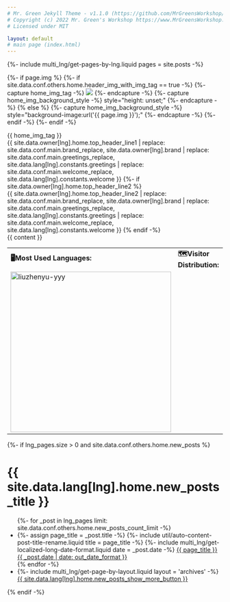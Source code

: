 ```yaml
---
# Mr. Green Jekyll Theme - v1.1.0 (https://github.com/MrGreensWorkshop/MrGreen-JekyllTheme)
# Copyright (c) 2022 Mr. Green's Workshop https://www.MrGreensWorkshop.com
# Licensed under MIT

layout: default
# main page (index.html)
---
```

{%- include multi_lng/get-pages-by-lng.liquid pages = site.posts -%}

{%- if page.img %}
  {%- if site.data.conf.others.home.header_img_with_img_tag == true -%}
    {%- capture home_img_tag -%} <img src="{{ page.img }}" /> {%- endcapture -%}
    {%- capture home_img_background_style -%} style="height: unset;" {%- endcapture -%}
  {% else %}
    {%- capture home_img_background_style -%} style="background-image:url('{{ page.img }}');" {%- endcapture -%}
  {%- endif -%}
{%- endif -%}

<div class="multipurpose-container home-heading-container">
  <div class="home-heading" {{ home_img_background_style }}>
    {{ home_img_tag }}
    <div class="home-heading-message">
      {{ site.data.owner[lng].home.top_header_line1
        | replace: site.data.conf.main.brand_replace, site.data.owner[lng].brand
        | replace: site.data.conf.main.greetings_replace, site.data.lang[lng].constants.greetings
        | replace: site.data.conf.main.welcome_replace, site.data.lang[lng].constants.welcome }}
      {%- if site.data.owner[lng].home.top_header_line2 %}
        <br>
        {{ site.data.owner[lng].home.top_header_line2
          | replace: site.data.conf.main.brand_replace, site.data.owner[lng].brand
          | replace: site.data.conf.main.greetings_replace, site.data.lang[lng].constants.greetings
          | replace: site.data.conf.main.welcome_replace, site.data.lang[lng].constants.welcome }}
      {% endif -%}
    </div>
  </div>
  <div class="home-intro-text markdown-style">
    {{ content }}
    <table>
      <tbody>
        <tr>
          <td><b>🖥️Most Used Languages:</b></td>
          <td><b>🗺️Visitor Distribution:</b></td>
        </tr>
        <tr>
          <td><img src="https://github-readme-stats.vercel.app/api/top-langs?username=liuzhenyu-yyy&show_icons=true&count_private=true&locale=en&layout=compact&langs_count=6&exclude_repo=WithHer" width="375px" alt="liuzhenyu-yyy" /></td>
          <td><script type='text/javascript' id='clustrmaps' src='//cdn.clustrmaps.com/map_v2.js?cl=ffffff&w=300&t=n&d=S1_TLdx6XevZ7WCavXos2bQABjn3r6Wqmkcar--Eu8g&co=89ccfc&cmo=efad4f&cmn=6ef95f&ct=ffffff'></script></td>
        </tr>
      </tbody>
      <colgroup>
        <col>
        <col>
      </colgroup>
    </table>
  </div>
</div>

{%- if lng_pages.size > 0 and site.data.conf.others.home.new_posts %}
<div class="multipurpose-container new-posts-container">
  <h1>{{ site.data.lang[lng].home.new_posts_title }}</h1>
  <ul class="new-posts">
  {%- for _post in lng_pages limit: site.data.conf.others.home.new_posts_count_limit -%}
    <li>
      {%- assign page_title = _post.title -%}
      {%- include util/auto-content-post-title-rename.liquid title = page_title -%}
      {%- include multi_lng/get-localized-long-date-format.liquid date = _post.date -%}
      <a href="{{ site.baseurl }}{{ _post.url }}">{{ page_title }}
        <span>{{ _post.date | date: out_date_format }}</span>
      </a>
    </li>
  {% endfor -%}
    <li>
      {%- include multi_lng/get-page-by-layout.liquid layout = 'archives' -%}
      <a href="{{ site.baseurl }}{{ layout_page_obj.url }}">{{ site.data.lang[lng].home.new_posts_show_more_button }}</a>
    </li>
  </ul>
</div>
{% endif -%}
